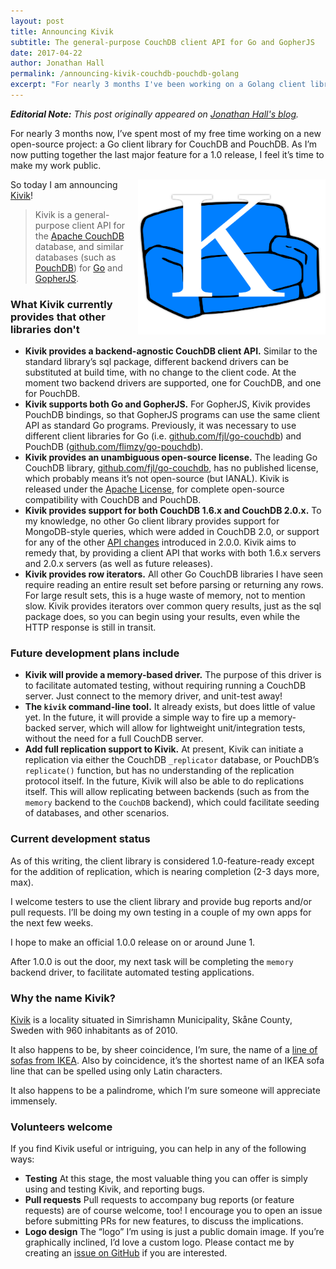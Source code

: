 ```yaml
---
layout: post
title: Announcing Kivik
subtitle: The general-purpose CouchDB client API for Go and GopherJS
date: 2017-04-22
author: Jonathan Hall
permalink: /announcing-kivik-couchdb-pouchdb-golang
excerpt: "For nearly 3 months I've been working on a Golang client library for CouchDB and PouchDB. Announcing: Kivik 1.0."
---
```


<i>**Editorial Note:** This post originally appeared on
[Jonathan Hall's blog](http://verbally.flimzy.com/announcing-kivik-couchdb-pouchdb-go/).</i>

For nearly 3 months now, I’ve spent most of my free time working on a new
open-source project: a Go client library for CouchDB and PouchDB. As I’m now
putting together the last major feature for a 1.0 release, I feel it’s time to
make my work public.

<img alt="Kivik logo" src="/img/logo-kivik-lg.png" sizes="(max-width: 300px) 100vw, 300px"
    height="248" width="300" style="float: right;">
So today I am announcing [Kivik](https://github.com/flimzy/kivik)!

> Kivik is a general-purpose client API for the
> [Apache CouchDB](http://couchdb.apache.org/) database, and
> similar databases (such as [PouchDB](https://pouchdb.com/)) for
[Go](https://golang.org/) and [GopherJS](http://gopherjs.org/).

### What Kivik currently provides that other libraries don't

- **Kivik provides a backend-agnostic CouchDB client API.**  Similar to the
 standard library’s sql package, different backend drivers can be substituted at
 build time, with no change to the client code. At the moment two backend
 drivers are supported, one for CouchDB, and one for PouchDB.
- **Kivik supports both Go and GopherJS.** For GopherJS, Kivik provides PouchDB
 bindings, so that GopherJS programs can use the same client API as standard Go
 programs. Previously, it was necessary to use different client libraries for Go
 (i.e. [github.com/fjl/go-couchdb](https://godoc.org/github.com/fjl/go-couchdb))
 and PouchDB ([github.com/flimzy/go-pouchdb](https://github.com/flimzy/go-pouchdb)).
- **Kivik provides an unambiguous open-source license.** The leading Go CouchDB
 library, [github.com/fjl/go-couchdb](https://godoc.org/github.com/fjl/go-couchdb),
 has no published license, which probably means it’s not open-source (but IANAL).
 Kivik is released under the
 [Apache License](https://github.com/flimzy/kivik/blob/master/LICENSE.md), for
 complete open-source compatibility with CouchDB and PouchDB.
- **Kivik provides support for both CouchDB 1.6.x and CouchDB 2.0.x.** To my
 knowledge, no other Go client library provides support for MongoDB-style
 queries, which were added in CouchDB 2.0, or support for any of the other
 [API changes](http://docs.couchdb.org/en/2.0.0/whatsnew/2.0.html#version-2-0-0)
 introduced in 2.0.0. Kivik aims to remedy that, by providing a client API that
 works with both 1.6.x servers and 2.0.x servers (as well as future releases).
- **Kivik provides row iterators.** All other Go CouchDB libraries I have seen
 require reading an entire result set before parsing or returning any rows. For
 large result sets, this is a huge waste of memory, not to mention slow. Kivik
 provides iterators over common query results, just as the sql package does, so
 you can begin using your results, even while the HTTP response is still in
 transit.

### Future development plans include

- **Kivik will provide a memory-based driver.** The purpose of this driver is to
 facilitate automated testing, without requiring running a CouchDB server. Just
 connect to the memory driver, and unit-test away!
- **The `kivik` command-line tool.** It already exists, but does little of value
 yet. In the future, it will provide a simple way to fire up a memory-backed
 server, which will allow for lightweight unit/integration tests, without the
 need for a full CouchDB server.
- **Add full replication support to Kivik.** At present, Kivik can initiate a
 replication via either the CouchDB `_replicator` database, or PouchDB’s
 `replicate()` function, but has no understanding of the replication protocol
 itself. In the future, Kivik will also be able to do replications itself. This
 will allow replicating between backends (such as from the `memory` backend to
 the `CouchDB` backend), which could facilitate seeding of databases, and other
 scenarios.

### Current development status

As of this writing, the client library is considered 1.0-feature-ready except
for the addition of replication, which is nearing completion (2-3 days more, max).

I welcome testers to use the client library and provide bug reports and/or pull
requests. I’ll be doing my own testing in a couple of my own apps for the next
few weeks.

I hope to make an official 1.0.0 release on or around June 1.

After 1.0.0 is out the door, my next task will be completing the `memory`
backend driver, to facilitate automated testing applications.

### Why the name Kivik?

[Kivik](https://en.wikipedia.org/wiki/Kivik) is a locality situated in
Simrishamn Municipality, Skåne County, Sweden with 960 inhabitants as of 2010.

It also happens to be, by sheer coincidence, I’m sure, the name of a
<a rel="nofollow" href="http://www.ikea.com/us/en/catalog/categories/series/18329/">line
of sofas from IKEA</a>. Also by coincidence, it’s the shortest name of an IKEA
sofa line that can be spelled using only Latin characters.

It also happens to be a palindrome, which I’m sure someone will appreciate
immensely.

### Volunteers welcome

If you find Kivik useful or intriguing, you can help in any of the following
ways:

- **Testing** At this stage, the most valuable thing you can offer is simply
 using and testing Kivik, and reporting bugs.
 - **Pull requests** Pull requests to accompany bug reports (or feature
 requests) are of course welcome, too! I encourage you to open an issue before
 submitting PRs for new features, to discuss the implications.
- **Logo design** The “logo” I’m using is just a public domain image. If you’re
 graphically inclined, I’d love a custom logo. Please contact me by creating an
 [issue on GitHub](https://github.com/flimzy/kivik/issues/new) if you are
 interested.
